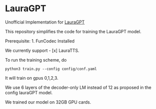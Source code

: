 # LauraGPT


Unofficial Implementation for [LauraGPT](https://arxiv.org/abs/2310.04673)

This repository simplifies the code for training the LauraGPT model.

Prerequisite: 
    1. FunCodec Installed

We currently support
    - [x] LauraTTS.


To run the training scheme, do 
```shell
python3 train.py --config config/conf.yaml
```

It will train on gpus 0,1,2,3. 

We use 6 layers of the decoder-only LM instead of 12 as proposed in the config lauraGPT model.

We trained our model on 32GB GPU cards.

